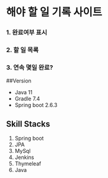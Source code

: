 # 해야 할 일 기록 사이트
### 1. 완료여부 표시
### 2. 할 일 목록
### 3. 연속 몇일 완료?


##Version
+ Java 11
+ Gradle 7.4
+ Spring boot 2.6.3

## Skill Stacks
1. Spring boot
2. JPA
3. MySql
4. Jenkins
5. Thymeleaf
6. Java
